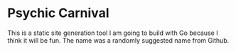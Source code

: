 # Psychic Carnival
This is a static site generation tool I am going to build with Go because I think it will be fun. The name was a randomly suggested name from Github.
